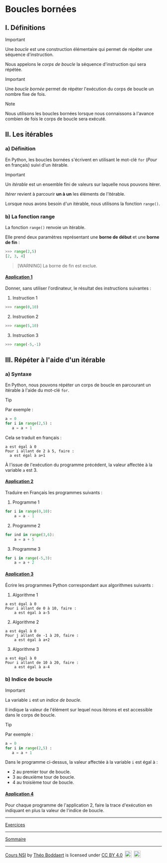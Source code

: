# Boucles bornées

## I. Définitions

> [!IMPORTANT]
> Une *boucle* est une construction élémentaire qui permet de répéter une séquence d'instruction.
>
>Nous appelons le *corps de boucle* la séquence d'instruction qui sera répétée.

> [!IMPORTANT]
>Une *boucle bornée* permet de répéter l'exécution du corps de boucle un nombre fixe de fois.

>[!NOTE]
>Nous utilisons les boucles bornées lorsque nous connaissons à l'avance combien de fois le corps de boucle sera exécuté.

## II. Les itérables

### a) Définition

En Python, les boucles bornées s'écrivent en utilisant le mot-clé `for` (*Pour* en français) suivi d'un itérable.

> [!IMPORTANT]
>Un *itérable* est un ensemble fini de valeurs sur laquelle nous pouvons itérer.
>
>*Itérer* revient à parcourir **un à un** les éléments de l'itérable.

Lorsque nous avons besoin d'un itérable, nous utilisons la fonction `range()`.

### b) La fonction range

La fonction `range()` renvoie un itérable.

Elle prend deux paramètres représentant une **borne de début** et une **borne de fin** :

```python
>>> range(2,5)
[2, 3, 4]
```
>[WARNING]
>La borne de fin est exclue.

#### <ins>Application 1</ins>

Donner, sans utiliser l'ordinateur, le résultat des instructions suivantes :

1. Instruction 1
```python
>>> range(0,10)
```

2. Instruction 2
```python
>>> range(5,10)
```

3. Instruction 3
```python
>>> range(-5,-1)
```

## III. Répéter à l'aide d'un itérable

### a) Syntaxe

En Python, nous pouvons répéter un corps de boucle en parcourant un itérable à l'aide du mot-clé `for`.

>[!TIP]
>Par exemple :
>```python
>a = 0
>for i in range(2,5) :
>    a = a + 1
>```
>
>Cela se traduit en français :
>```
>a est égal à 0
>Pour i allant de 2 à 5, faire :
>   a est égal à a+1
>```
>
>À l'issue de l'exécution du programme précédent, la valeur affectée à la variable `a` est $3$.

#### <ins>Application 2</ins>

Traduire en Français les programmes suivants :

1. Programme 1

```python
for i in range(0,10):
    a = a - 1
```

2. Programme 2

```python
for ind in range(3,6):
    a = a + 5
```

3. Programme 3

```python
for i in range(-5,3):
    a = a + 2
```

#### <ins>Application 3</ins>

Écrire les programmes Python correspondant aux algorithmes suivants :

1. Algorithme 1
```
a est égal à 0
Pour i allant de 0 à 10, faire :
    a est égal à a-5
```

2. Algorithme 2
```
a est égal à 0
Pour j allant de -1 à 20, faire :
    a est égal à a+2
```

3. Algorithme 3
```
a est égal à 0
Pour i allant de 10 à 20, faire :
    a est égal à a-4
```

### b) Indice de boucle

>[!IMPORTANT]
>La variable `i` est un *indice de boucle*. 
>
>Il indique la valeur de l'élément sur lequel nous itérons et est accessible dans le corps de boucle.

>[!TIP]
>Par exemple :
>```python
>a = 0
>for i in range(2,5) :
>    a = a + 1
>```
>
>Dans le programme ci-dessus, la valeur affectée à la variable `i` est égal à :
>
>- $2$ au premier tour de boucle.
>- $3$ au deuxième tour de boucle.
>- $4$ au troisième tour de boucle.

#### <ins>Application 4</ins>

Pour chaque programme de l'application $2$, faire la trace d'exécution en indiquant en plus la valeur de l'indice de boucle.

________

[Exercices](./Exercices/Exercices_boucles_bornees.md)

________

[Sommaire](./../../README.md)

___________

<p xmlns:cc="http://creativecommons.org/ns#" xmlns:dct="http://purl.org/dc/terms/"><a property="dct:title" rel="cc:attributionURL" href="https://github.com/boddaert/nsi">Cours NSI</a> by <a rel="cc:attributionURL dct:creator" property="cc:attributionName" href="https://github.com/boddaert">Théo Boddaert</a> is licensed under <a href="https://creativecommons.org/licenses/by/4.0/?ref=chooser-v1" target="_blank" rel="license noopener noreferrer" style="display:inline-block;">CC BY 4.0</a>  <img style="height:22px!important;margin-left:3px;vertical-align:text-bottom;" src="https://mirrors.creativecommons.org/presskit/icons/cc.svg?ref=chooser-v1" alt="">  <img style="height:22px!important;margin-left:3px;vertical-align:text-bottom;" src="https://mirrors.creativecommons.org/presskit/icons/by.svg?ref=chooser-v1" alt=""></p> 